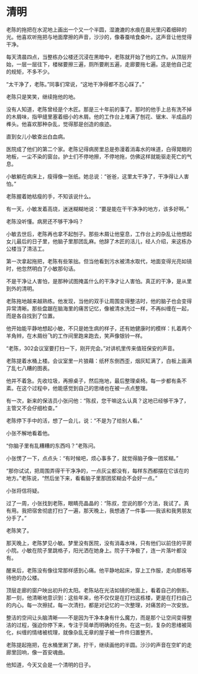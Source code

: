 # 清明

老陈的拖把在水泥地上画出一个又一个半圆，湿漉漉的水痕在晨光里闪着细碎的光。他喜欢听拖把与地面摩擦的声音，沙沙的，像春蚕啃食桑叶。这声音让他觉得干净。

每天清晨四点，当整栋办公楼还沉浸在黑暗中，老陈就开始了他的工作。从顶层开始，一层一层往下，楼梯要擦三遍，厕所要刷五遍，走廊要拖七遍。这是他自己定的规矩，不多不少。

“太干净了，老陈。”同事们常说，“这地干净得都不忍心踩了。”

老陈只是笑笑，继续拖他的地。

没有人知道，老陈曾经是个木匠。那是三十年前的事了。那时的他手上总有洗不掉的木屑味，指甲缝里塞着细小的木屑。他的工作台上堆满了刨花、锯末、半成品的榫头。他喜欢那种杂乱，觉得那是创造的痕迹。

直到女儿小敏查出白血病。

医院成了他们的第二个家。老陈记得病房里总是弥漫着消毒水的味道，白得晃眼的地板，一尘不染的窗台。护士们不停地擦，不停地拖，仿佛这样就能驱走死亡的气息。

小敏躺在病床上，瘦得像一张纸。她总说：“爸爸，这里太干净了，干净得让人害怕。”

老陈握着她枯瘦的手，不知该说什么。

有一天，小敏发着高烧，迷迷糊糊地说：“要是能在干干净净的地方，该多好啊。”

老陈没听懂。病房还不够干净吗？

小敏去世后，老陈再也拿不起刨子。那些木屑让他窒息，工作台上的杂乱让他想起女儿最后的日子里，他脑子里那团乱麻。他辞了木匠的活儿，经人介绍，来这栋办公楼当了清洁工。

第一次拿起拖把，老陈有些笨拙。但当他看到污水被清水取代，地面变得光亮如镜时，他忽然明白了小敏那句话。

不是干净让人害怕，是那种试图掩盖什么的干净才让人害怕。真正的干净，是从里到外的清明。

老陈拖地越来越熟练。他发现，当他的双手让周围变得整洁时，他的脑子也会变得异常清晰。那些盘踞在脑海里的痛苦记忆，像被清水洗过一样，不再纠缠在一起，而是各自找到了位置。

他开始能平静地想起小敏，不只是她生病的样子，还有她健康时的模样：扎着两个羊角辫，在木屑纷飞的工作间里跑来跑去，笑声像银铃一样。

“老陈，302会议室要打扫一下，刚开完会。”对讲机里传来值班保安的声音。

老陈提着水桶上楼。会议室里一片狼藉：纸杯东倒西歪，烟灰缸满了，白板上画满了乱七八糟的图表。

他并不着急。先收垃圾，再擦桌子，然后拖地，最后整理桌椅。每一步都有条不紊。在这个过程中，他能感觉到自己的思绪也在被一点点整理。

有一次，新来的保洁员小张问他：“陈叔，您干嘛这么认真？这地已经够干净了，主管又不会仔细检查。”

老陈停下手中的活，想了一会儿，说：“不是为了给别人看。”

小张不解地看着他。

“你脑子里有乱糟糟的东西吗？”老陈问。

小张愣了一下，点点头：“有时候吧，烦心事多了，就觉得脑子像一团浆糊。”

“那你试试，把周围弄得干干净净的，一点灰尘都没有，每样东西都摆在它该在的地方。”老陈说，“然后坐下来，看看脑子里那团浆糊会不会好一点。”

小张将信将疑。

过了一周，小张找到老陈，眼睛亮晶晶的：“陈叔，您说的那个方法，我试了。真有用。我把宿舍彻底打扫了一遍，那天晚上，我想通了一件事——我该和我男朋友分手了。”

老陈笑了。

那天晚上，老陈梦见小敏。梦里没有医院，没有消毒水味，只有他们以前住的平房小院。小敏在院子里跳格子，阳光洒在她身上。院子干净极了，连一片落叶都没有。

醒来后，老陈没有像往常那样感到心痛。他平静地起床，穿上工作服，走向那栋等待他的办公楼。

顶层走廊的窗户映出初升的太阳。老陈站在光洁如镜的地面上，看着自己的倒影。那一刻，他清晰地意识到：这些年来，他不仅仅是在打扫这栋楼，更是在打扫自己的内心。每一次擦拭，每一次清扫，都是对记忆的一次整理，对痛苦的一次安放。

整洁的空间让头脑清晰——不是因为干净本身有什么魔力，而是那个让空间变得整洁的过程，强迫你停下来，专注于简单而明确的任务。在这一刻，复杂的思绪被简化，纠缠的情绪被梳理，就像杂乱无章的屋子被一件件归置整齐。

老陈提起拖把，在水桶里涮了涮，拧干，继续画他的半圆。沙沙的声音在空旷的走廊里回响，像一首安魂曲。

他知道，今天又会是一个清明的日子。